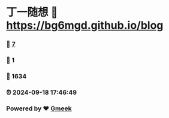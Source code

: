 # 丁一随想 :link: https://bg6mgd.github.io/blog 
### :page_facing_up: [7](https://bg6mgd.github.io/blog/tag.html) 
### :speech_balloon: 1 
### :hibiscus: 1634 
### :alarm_clock: 2024-09-18 17:46:49 
### Powered by :heart: [Gmeek](https://github.com/Meekdai/Gmeek)
